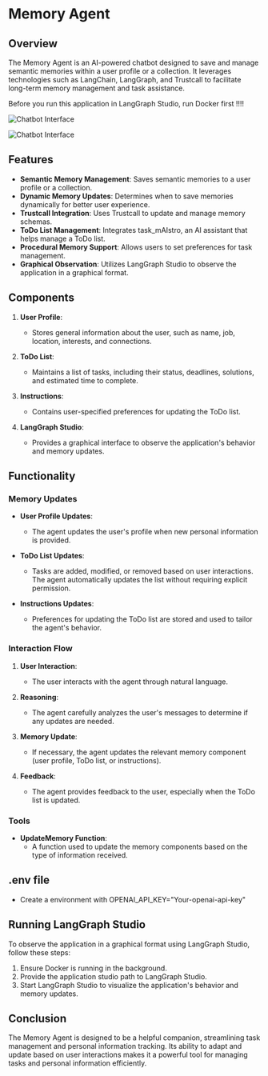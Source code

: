 # Memory Agent

## Overview

The Memory Agent is an AI-powered chatbot designed to save and manage semantic memories within a user profile or a collection. It leverages technologies such as LangChain, LangGraph, and Trustcall to facilitate long-term memory management and task assistance.


Before you run this application in LangGraph Studio, run Docker first !!!!

![Chatbot Interface](https://github.com/Nanibucky/ToDo_Agents/blob/main/source/cover-page.png)

![Chatbot Interface](https://github.com/Nanibucky/ToDo_Agents/blob/main/source/cover_page_2.png)






## Features

- **Semantic Memory Management**: Saves semantic memories to a user profile or a collection.
- **Dynamic Memory Updates**: Determines when to save memories dynamically for better user experience.
- **Trustcall Integration**: Uses Trustcall to update and manage memory schemas.
- **ToDo List Management**: Integrates task_mAIstro, an AI assistant that helps manage a ToDo list.
- **Procedural Memory Support**: Allows users to set preferences for task management.
- **Graphical Observation**: Utilizes LangGraph Studio to observe the application in a graphical format.

## Components

1. **User Profile**: 
   - Stores general information about the user, such as name, job, location, interests, and connections.

2. **ToDo List**: 
   - Maintains a list of tasks, including their status, deadlines, solutions, and estimated time to complete.

3. **Instructions**: 
   - Contains user-specified preferences for updating the ToDo list.

4. **LangGraph Studio**: 
   - Provides a graphical interface to observe the application's behavior and memory updates.

## Functionality

### Memory Updates

- **User Profile Updates**: 
  - The agent updates the user's profile when new personal information is provided.

- **ToDo List Updates**: 
  - Tasks are added, modified, or removed based on user interactions. The agent automatically updates the list without requiring explicit permission.

- **Instructions Updates**: 
  - Preferences for updating the ToDo list are stored and used to tailor the agent's behavior.

### Interaction Flow

1. **User Interaction**: 
   - The user interacts with the agent through natural language.

2. **Reasoning**: 
   - The agent carefully analyzes the user's messages to determine if any updates are needed.

3. **Memory Update**: 
   - If necessary, the agent updates the relevant memory component (user profile, ToDo list, or instructions).

4. **Feedback**: 
   - The agent provides feedback to the user, especially when the ToDo list is updated.

### Tools

- **UpdateMemory Function**: 
  - A function used to update the memory components based on the type of information received.

## .env file
   - Create a environment with    OPENAI_API_KEY="Your-openai-api-key"


## Running LangGraph Studio

To observe the application in a graphical format using LangGraph Studio, follow these steps:

1. Ensure Docker is running in the background.
2. Provide the application studio path to LangGraph Studio.
3. Start LangGraph Studio to visualize the application's behavior and memory updates.

## Conclusion

The Memory Agent is designed to be a helpful companion, streamlining task management and personal information tracking. Its ability to adapt and update based on user interactions makes it a powerful tool for managing tasks and personal information efficiently.
